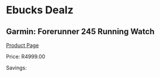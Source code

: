 
# Ebucks Dealz
## Garmin: Forerunner 245 Running Watch
[Product Page](https://www.ebucks.com/web/shop/productSelected.do?prodId=535470887&catId=872270976)

Price: R4999.00

Savings: 


	